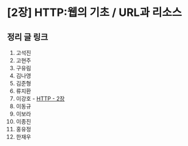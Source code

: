 # [2장] HTTP:웹의 기초 / URL과 리소스

## 정리 글 링크

1. 고석진
2. 고현주
3. 구유림
4. 김나영
5. 김준형
6. 류지환
7. 이강호 - [HTTP - 2장](https://www.notion.so/chapter2-URL-7d3991ca001f4f639da8809cb1c55f00)
8. 이동규
9. 이보라
10. 이종진
11. 홍유정
12. 한재우
